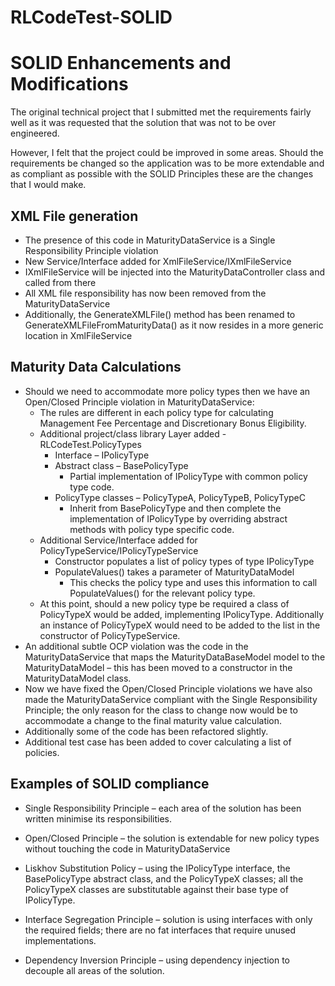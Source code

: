 # RLCodeTest-SOLID
# SOLID Enhancements and Modifications #

The original technical project that I submitted met the requirements fairly well as it was requested that the solution that was not to be over engineered. 

However, I felt that the project could be improved in some areas. Should the requirements be changed so the application was to be more extendable and as compliant as possible with the SOLID Principles these are the changes that I would make.

## XML File generation ##
* The presence of this code in MaturityDataService is a Single Responsibility Principle violation 
* New Service/Interface added for XmlFileService/IXmlFileService
* IXmlFileService will be injected into the MaturityDataController class and called from there
* All XML file responsibility has now been removed from the MaturityDataService
* Additionally, the GenerateXMLFile() method has been renamed to GenerateXMLFileFromMaturityData() as it now resides in a more generic location in XmlFileService

## Maturity Data Calculations ##
* Should we need to accommodate more policy types then we have an Open/Closed Principle violation in MaturityDataService:
  * The rules are different in each policy type for calculating Management Fee Percentage and Discretionary Bonus Eligibility.
  * Additional project/class library Layer added - RLCodeTest.PolicyTypes
    * Interface – IPolicyType
    * Abstract class – BasePolicyType 
      * Partial implementation of IPolicyType with common policy type code.
    * PolicyType classes – PolicyTypeA, PolicyTypeB, PolicyTypeC 
      * Inherit from BasePolicyType and then complete the implementation of IPolicyType by overriding abstract methods with policy type specific code.
  * Additional Service/Interface added for PolicyTypeService/IPolicyTypeService
    * Constructor populates a list of policy types of type IPolicyType
    * PopulateValues() takes a parameter of MaturityDataModel
      * This checks the policy type and uses this information to call PopulateValues() for the relevant policy type.
  * At this point, should a new policy type be required a class of PolicyTypeX would be added, implementing IPolicyType. Additionally an instance of PolicyTypeX would need to be added to the list in the constructor of PolicyTypeService.
* An additional subtle OCP violation was the code in the MaturityDataService that maps the MaturityDataBaseModel model to the MaturityDataModel – this has been moved to a constructor in the MaturityDataModel class.
* Now we have fixed the Open/Closed Principle violations we have also made the MaturityDataService compliant with the Single Responsibility Principle; the only reason for the class to change now would be to accommodate a change to the final maturity value calculation.
* Additionally some of the code has been refactored slightly.
* Additional test case has been added to cover calculating a list of policies.

## Examples of SOLID compliance ##

* Single Responsibility Principle – each area of the solution has been written minimise its responsibilities.

* Open/Closed Principle – the solution is extendable for new policy types without touching the code in MaturityDataService

* Liskhov Substitution Policy – using the IPolicyType interface, the BasePolicyType abstract class, and the PolicyTypeX classes; all the PolicyTypeX classes are substitutable against their base type of IPolicyType.

* Interface Segregation Principle – solution is using interfaces with only the required fields; there are no fat interfaces that require unused implementations.

* Dependency Inversion Principle – using dependency injection to decouple all areas of the solution.
